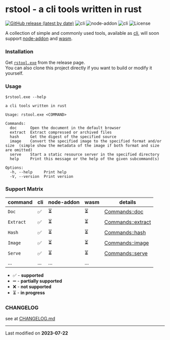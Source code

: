 # rstool - a cli tools written in rust

[![GitHub release (latest by date)](https://img.shields.io/github/v/release/lopo12123/rstool)](https://github.com/lopo12123/rstool/releases/latest)
![cli](https://img.shields.io/badge/cli-supported-green)
![node-addon](https://img.shields.io/badge/node--addon-in--progress-yellow)
![cli](https://img.shields.io/badge/wasm-in--progress-yellow)
![License](https://img.shields.io/github/license/lopo12123/rstool)

A collection of simple and commonly used tools, available
as [cli](https://en.wikipedia.org/wiki/Command-line_interface), will soon
support [node-addon](https://nodejs.org/api/addons.html) and [wasm](https://webassembly.org/).

### Installation

Get [`rstool.exe`](https://github.com/lopo12123/rstool/releases/latest) from the release page.  
You can also clone this project directly if you want to build or modify it yourself.

### Usage

```
$rstool.exe --help

a cli tools written in rust

Usage: rstool.exe <COMMAND>

Commands:
  doc      Open the document in the default browser
  extract  Extract compressed or archived files
  hash     Get the digest of the specified source
  image    Convert the specified image to the specified format and/or size  (simple show the metadata of the image if both format and size are omitted)
  serve    Start a static resource server in the specified directory
  help     Print this message or the help of the given subcommand(s)

Options:
  -h, --help     Print help
  -V, --version  Print version
```

### Support Matrix

| command   | cli | node-addon | wasm | details                                      |
|-----------|-----|------------|------|----------------------------------------------|
| `Doc`     | ✅   | ⏳          | ⏳    | [Commands::doc](./src/doc/README.md)         |
| `Extract` | ✅   | ⏳          | ⏳    | [Commands::extract](./src/extract/README.md) |
| `Hash`    | ✅   | ⏳          | ⏳    | [Commands::hash](./src/hash/README.md)       |
| `Image`   | ✅   | ⏳          | ⏳    | [Commands::image](./src/image/README.md)     |
| `Serve`   | ✅   | ⏳          | ⏳    | [Commands::serve](./src/serve/README.md)     |
| ...       | ... | ...        | ...  ||

- ✅ - **supported**
- ➖ - **partially supported**
- ❌ - **not supported**
- ⏳ - **in progress**

### CHANGELOG

see at [CHANGELOG.md](./CHANGELOG.md)

---

Last modified on **2023-07-22**